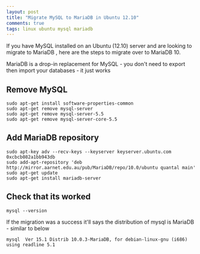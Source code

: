 ```yaml
---
layout: post
title: "Migrate MySQL to MariaDB in Ubuntu 12.10"
comments: true
tags: linux ubuntu mysql mariadb
---
```


If you have MySQL installed on an Ubuntu (12.10) server and are looking to migrate to MariaDB
, here are the steps to migrate over to MariaDB 10.

MariaDB is a drop-in replacement for MySQL - you don't need to export then import your databases - it just works

## Remove MySQL

``` shell
sudo apt-get install software-properties-common
sudo apt-get remove mysql-server
sudo apt-get remove mysql-server-5.5
sudo apt-get remove mysql-server-core-5.5
```

## Add MariaDB repository

``` shell
sudo apt-key adv --recv-keys --keyserver keyserver.ubuntu.com 0xcbcb082a1bb943db
sudo add-apt-repository 'deb http://mirror.aarnet.edu.au/pub/MariaDB/repo/10.0/ubuntu quantal main'
sudo apt-get update
sudo apt-get install mariadb-server
```

## Check that its worked

``` shell
mysql --version
```

If the migration was a success it'll says the distribution of mysql is MariaDB - similar to below

``` shell
mysql  Ver 15.1 Distrib 10.0.3-MariaDB, for debian-linux-gnu (i686) using readline 5.1
```
